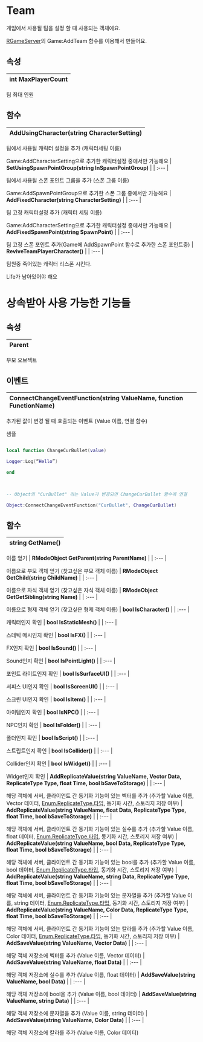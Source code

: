 # **Team**


게임에서 사용될 팀을 설정 할 때 사용되는 객체에요.  

[RGameServer](https://ditoland-utplus.gitbook.io/ditoland/api-reference/server/rgameserver#undefined-1)의 Game:AddTeam 함수를 이용해서 만들어요. 
## **속성**

| **int MaxPlayerCount** |
| :--- |

팀 최대 인원 
## **함수**

| **AddUsingCharacter(string CharacterSetting)** |
| :--- |

팀에서 사용될 캐릭터 설정을 추가 (캐릭터세팅 이름) 

Game:AddCharacterSetting으로 추가한 캐릭터설정 중에서만 가능해요 
| **SetUsingSpawnPointGroup(string InSpawnPointGroup)** |
| :--- |

팀에서 사용될 스폰 포인트 그룹을 추가 (스폰 그룹 이름) 

Game:AddSpawnPointGroup으로 추가한 스폰 그룹 중에서만 가능해요 
| **AddFixedCharacter(string CharacterSetting)** |
| :--- |

팀 고정 캐릭터설정 추가 (캐릭터 세팅 이름) 

Game:AddCharacterSetting으로 추가한 캐릭터설정 중에서만 가능해요 
| **AddFixedSpawnPoint(string SpawnPoint)** |
| :--- |

팀 고정 스폰 포인트 추가(Game에 AddSpawnPoint 함수로 추가한 스폰 포인트중) 
| **ReviveTeamPlayerCharacter()** |
| :--- |

팀원중 죽어있는 캐릭터 리스폰 시킨다. 

Life가 남아있어야 해요 
# **상속받아 사용 가능한 기능들**

## **속성**

| **Parent** |
| :--- |

부모 오브젝트 
## **이벤트**

| **ConnectChangeEventFunction(string ValueName, function FunctionName)** |
| :--- |

추가된 값이 변경 될 때 호출되는 이벤트 (Value 이름, 연결 함수) 

샘플 

```lua

local function ChangeCurBullet(value) 

Logger:Log(“Hello”) 

end 

 

-- Object의 "CurBullet" 라는 Value가 변경되면 ChangeCurBullet 함수에 연결 

Object:ConnectChangeEventFunction("CurBullet", ChangeCurBullet)   

``` 
## **함수**

| **string GetName()** |
| :--- |

이름 얻기 
| **RModeObject GetParent(string ParentName)** |
| :--- |

이름으로 부모 객체 얻기 (찾고싶은 부모 객체 이름) 
| **RModeObject GetChild(string ChildName)** |
| :--- |

이름으로 자식 객체 얻기 (찾고싶은 자식 객체 이름) 
| **RModeObject GetGetSibling(string Name)** |
| :--- |

이름으로 형제 객체 얻기 (찾고싶은 형제 객체 이름) 
| **bool IsCharacter()** |
| :--- |

캐릭터인지 확인 
| **bool IsStaticMesh()** |
| :--- |

스테틱 메시인지 확인 
| **bool IsFX()** |
| :--- |

FX인지 확인 
| **bool IsSound()** |
| :--- |

Sound인지 확인 
| **bool IsPointLight()** |
| :--- |

포인트 라이트인지 확인 
| **bool IsSurfaceUI()** |
| :--- |

서피스 UI인지 확인 
| **bool IsScreenUI()** |
| :--- |

스크린 UI인지 확인 
| **bool IsItem()** |
| :--- |

아이템인지 확인 
| **bool IsNPC()** |
| :--- |

NPC인지 확인 
| **bool IsFolder()** |
| :--- |

폴더인지 확인 
| **bool IsScript()** |
| :--- |

스트립트인지 확인 
| **bool IsCollider()** |
| :--- |

Collider인지 확인 
| **bool IsWidget()** |
| :--- |

Widget인지 확인 
| **AddReplicateValue(string ValueName, Vector Data, ReplicateType Type, float Time, bool bSaveToStorage)** |
| :--- |

해당 객체에 서버, 클라이언트 간 동기화 기능이 있는 벡터를 추가 (추가할 Value 이름, Vector 데이터, [Enum.ReplicateType.타입](https://ditoland-utplus.gitbook.io/ditoland/api-reference/enums/replicatetype), 동기화 시간, 스토리지 저장 여부) 
| **AddReplicateValue(string ValueName, float Data, ReplicateType Type, float Time, bool bSaveToStorage)** |
| :--- |

해당 객체에 서버, 클라이언트 간 동기화 기능이 있는 실수를 추가 (추가할 Value 이름, float 데이터, [Enum.ReplicateType.타입](https://ditoland-utplus.gitbook.io/ditoland/api-reference/enums/replicatetype), 동기화 시간, 스토리지 저장 여부) 
| **AddReplicateValue(string ValueName, bool Data, ReplicateType Type, float Time, bool bSaveToStorage)** |
| :--- |

해당 객체에 서버, 클라이언트 간 동기화 기능이 있는 bool를 추가 (추가할 Value 이름, bool 데이터, [Enum.ReplicateType.타입](https://ditoland-utplus.gitbook.io/ditoland/api-reference/enums/replicatetype), 동기화 시간, 스토리지 저장 여부) 
| **AddReplicateValue(string ValueName, string Data, ReplicateType Type, float Time, bool bSaveToStorage)** |
| :--- |

해당 객체에 서버, 클라이언트 간 동기화 기능이 있는 문자열을 추가 (추가할 Value 이름, string 데이터, [Enum.ReplicateType.타입](https://ditoland-utplus.gitbook.io/ditoland/api-reference/enums/replicatetype), 동기화 시간, 스토리지 저장 여부) 
| **AddReplicateValue(string ValueName, Color Data, ReplicateType Type, float Time, bool bSaveToStorage)** |
| :--- |

해당 객체에 서버, 클라이언트 간 동기화 기능이 있는 칼라를 추가 (추가할 Value 이름, Color 데이터, [Enum.ReplicateType.타입](https://ditoland-utplus.gitbook.io/ditoland/api-reference/enums/replicatetype), 동기화 시간, 스토리지 저장 여부) 
| **AddSaveValue(string ValueName, Vector Data)** |
| :--- |

해당 객체 저장소에 벡터를 추가 (Value 이름, Vector 데이터) 
| **AddSaveValue(string ValueName, float Data)** |
| :--- |

해당 객체 저장소에 실수를 추가 (Value 이름, float 데이터) 
| **AddSaveValue(string ValueName, bool Data)** |
| :--- |

해당 객체 저장소에 bool을 추가 (Value 이름, bool 데이터) 
| **AddSaveValue(string ValueName, string Data)** |
| :--- |

해당 객체 저장소에 문자열을 추가 (Value 이름, string 데이터) 
| **AddSaveValue(string ValueName, Color Data)** |
| :--- |

해당 객체 저장소에 칼라를 추가 (Value 이름, Color 데이터) 
